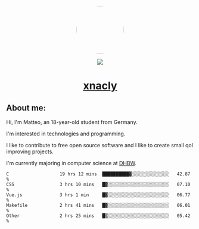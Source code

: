 <p align="center">
  <img style="border-radius: 100px" width="128" height="128" src="https://avatars.githubusercontent.com/u/47723417?v=4"/>
</p>
<p align="center">
  <img src="https://komarev.com/ghpvc/?username=xnacly&&style=flat-square"/>
</p>

<h1 align="center"><a href="https://xnacly.me/"> xnacly</a> </h1>

<h2> About me:</h2>

<p>Hi, I'm Matteo, an 18-year-old student from Germany. </p>
<p>I'm interested in technologies and programming.</p>
<p>I like to contribute to free open source software and I like to create small qol improving projects.</p>
<p>I'm currently majoring in computer science at <a href="https://www.dhbw.de/startseite">DHBW</a>.</p>

<!--START_SECTION:waka-->

```text
C                   19 hrs 12 mins  ██████████▓░░░░░░░░░░░░░░   42.87 %
CSS                 3 hrs 10 mins   █▓░░░░░░░░░░░░░░░░░░░░░░░   07.10 %
Vue.js              3 hrs 1 min     █▓░░░░░░░░░░░░░░░░░░░░░░░   06.77 %
Makefile            2 hrs 41 mins   █▓░░░░░░░░░░░░░░░░░░░░░░░   06.01 %
Other               2 hrs 25 mins   █▒░░░░░░░░░░░░░░░░░░░░░░░   05.42 %
```

<!--END_SECTION:waka-->
